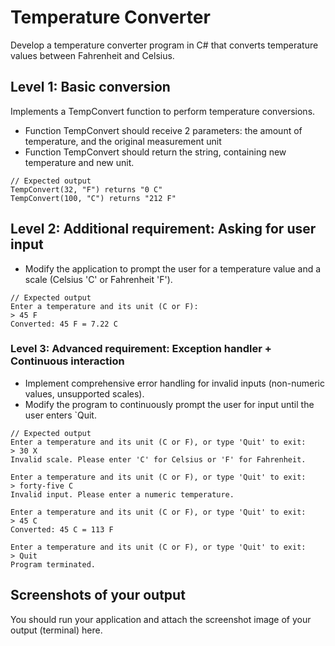 # Temperature Converter

Develop a temperature converter program in C# that converts temperature values between Fahrenheit and Celsius.

## Level 1: Basic conversion

Implements a TempConvert function to perform temperature conversions.

- Function TempConvert should receive 2 parameters: the amount of temperature, and the original measurement unit
- Function TempConvert should return the string, containing new temperature and new unit.

```
// Expected output
TempConvert(32, "F") returns "0 C"
TempConvert(100, "C") returns "212 F"
```

## Level 2: Additional requirement: Asking for user input

- Modify the application to prompt the user for a temperature value and a scale (Celsius 'C' or Fahrenheit 'F').

```
// Expected output
Enter a temperature and its unit (C or F):
> 45 F
Converted: 45 F = 7.22 C

```

### Level 3: Advanced requirement: Exception handler + Continuous interaction

- Implement comprehensive error handling for invalid inputs (non-numeric values, unsupported scales).
- Modify the program to continuously prompt the user for input until the user enters `Quit.

```
// Expected output
Enter a temperature and its unit (C or F), or type 'Quit' to exit:
> 30 X
Invalid scale. Please enter 'C' for Celsius or 'F' for Fahrenheit.

Enter a temperature and its unit (C or F), or type 'Quit' to exit:
> forty-five C
Invalid input. Please enter a numeric temperature.

Enter a temperature and its unit (C or F), or type 'Quit' to exit:
> 45 C
Converted: 45 C = 113 F

Enter a temperature and its unit (C or F), or type 'Quit' to exit:
> Quit
Program terminated.

```

## Screenshots of your output

You should run your application and attach the screenshot image of your output (terminal) here.
